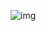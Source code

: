 ![img](https://strandbergguitars.com/wp-content/uploads/2019/09/strandberg-boden-metal-white-6-headless-guitar6.png)
